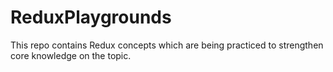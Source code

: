 # ReduxPlaygrounds

This repo contains Redux concepts which are being practiced to strengthen core knowledge on the topic.
